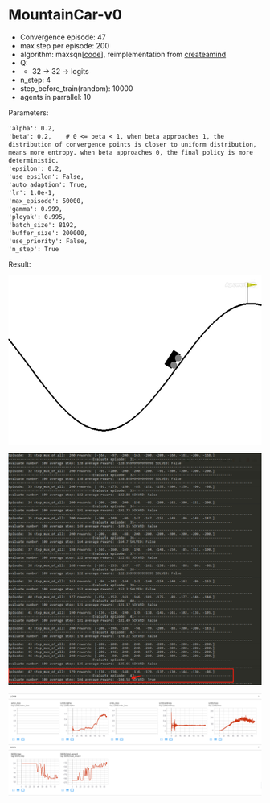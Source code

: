# MountainCar-v0

- Convergence episode: 47
- max step per episode: 200
- algorithm: maxsqn[[code]( https://github.com/StepNeverStop/RLs/blob/master/Algorithms/tf2algos/maxsqn.py )],  reimplementation from [createamind]( https://github.com/createamind/DRL/blob/master/spinup/algos/maxsqn/maxsqn.py )
- Q:
- - 32 -> 32 -> logits
- n_step: 4
- step_before_train(random): 10000
- agents in parrallel: 10

Parameters:
```
'alpha': 0.2,
'beta': 0.2,    # 0 <= beta < 1, when beta approaches 1, the distribution of convergence points is closer to uniform distribution, means more entropy. when beta approaches 0, the final policy is more deterministic.
'epsilon': 0.2,
'use_epsilon': False,
'auto_adaption': True,
'lr': 1.0e-1,
'max_episode': 50000,
'gamma': 0.999,
'ployak': 0.995,
'batch_size': 8192,
'buffer_size': 200000,
'use_priority': False,
'n_step': True
```

Result:

![](./result.gif)

![](./training_process.png)

![](./training_curve.png)

